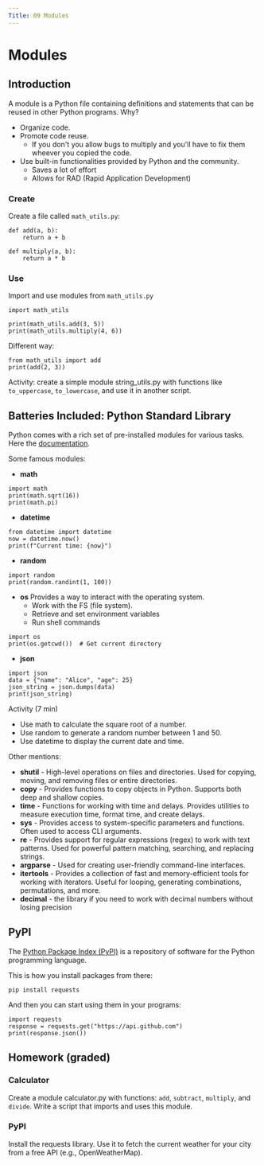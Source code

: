 ```yaml
---
Title: 09 Modules
---
```


# Modules

## Introduction

A module is a Python file containing definitions and statements that can be reused in other Python programs. Why?

* Organize code.
* Promote code reuse.
    * If you don't you allow bugs to multiply and you'll have to fix them wheever you copied the code.
* Use built-in functionalities provided by Python and the community.
    * Saves a lot of effort
    * Allows for RAD (Rapid Application Development)

### Create

Create a file called `math_utils.py`:

```
def add(a, b):
    return a + b

def multiply(a, b):
    return a * b
```

### Use
Import and use modules from `math_utils.py`

```
import math_utils

print(math_utils.add(3, 5))
print(math_utils.multiply(4, 6))
```

Different way:

```
from math_utils import add
print(add(2, 3))
```

Activity: create a simple module string_utils.py with functions like `to_uppercase`, `to_lowercase`, and use it in another script.

## Batteries Included: Python Standard Library

Python comes with a rich set of pre-installed modules for various tasks. Here the [documentation](https://docs.python.org/3/library/index.html).

Some famous modules:

* **math**
```
import math
print(math.sqrt(16))
print(math.pi)
```
* **datetime**
```
from datetime import datetime
now = datetime.now()
print(f"Current time: {now}")
```
* **random**
```
import random
print(random.randint(1, 100))
```
* **os**
Provides a way to interact with the operating system.
    * Work with the FS (file system).
    * Retrieve and set environment variables
    * Run shell commands
```
import os
print(os.getcwd())  # Get current directory
```
* **json**
```
import json
data = {"name": "Alice", "age": 25}
json_string = json.dumps(data)
print(json_string)
```

Activity (7 min)
* Use math to calculate the square root of a number.
* Use random to generate a random number between 1 and 50.
* Use datetime to display the current date and time.

Other mentions:
* **shutil** - High-level operations on files and directories. Used for copying, moving, and removing files or entire directories.
* **copy** - Provides functions to copy objects in Python. Supports both deep and shallow copies.
* **time** - Functions for working with time and delays.  Provides utilities to measure execution time, format time, and create delays.
* **sys** - Provides access to system-specific parameters and functions. Often used to access CLI arguments.
* **re** - Provides support for regular expressions (regex) to work with text patterns.  Used for powerful pattern matching, searching, and replacing strings.
* **argparse** - Used for creating user-friendly command-line interfaces.
* **itertools** - Provides a collection of fast and memory-efficient tools for working with iterators. Useful for looping, generating combinations, permutations, and more.
* **decimal** - the library if you need to work with decimal numbers without losing precision

## PyPI
The [Python Package Index (PyPI)](https://pypi.org/) is a repository of software for the Python programming language.

This is how you install packages from there:

```
pip install requests
```

And then you can start using them in your programs:

```
import requests
response = requests.get("https://api.github.com")
print(response.json())
```

## Homework (graded)

### Calculator
Create a module calculator.py with functions: `add`, `subtract`, `multiply`, and `divide`. Write a script that imports and uses this module.

### PyPI
Install the requests library.  Use it to fetch the current weather for your city from a free API (e.g., OpenWeatherMap).